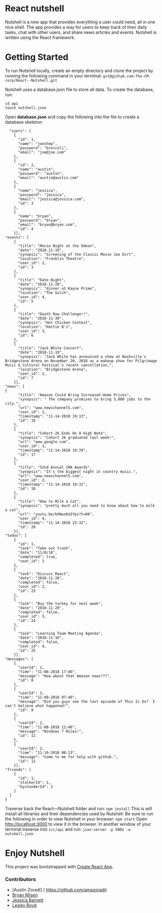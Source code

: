 # React nutshell
Nutshell is a new app that provides everything a user could need, all in one nice shell. The app provides a way for users to keep track of their daily tasks, chat with other users, and share news articles and events. Nutshell is written using the React framework.

# Getting Started
To run Nutshell locally, create an empty directory and clone the project by running the following command in your terminal: ```git@github.com:The-CM-corp/React--Nutshell.git```

Nutshell uses a database.json file to store all data. To create the database, run:
```mkdir api
cd api
touch nutshell.json
```


Open **database.json** and copy the following into the file to create a database skeleton:
```{
  "users": [
    {
      "id": 1,
      "name": "joeshep",
      "password": "broccoli",
      "email": "joe@joe.com"
    },
    {
      "id": 2,
      "name": "austin",
      "password": "austin",
      "email": "austin@austin.com"
    },
    {
      "name": "jessica",
      "password": "jessica",
      "email": "jessica@jessica.com",
      "id": 3
    },
    {
      "name": "bryan",
      "password": "bryan",
      "email": "bryan@bryan.com",
      "id": 4
    }],
"events": [
    {
      "title": "Movie Night at the Odeon",
      "date": "2018-11-19",
      "synopsis": "Screening of the Classic Movie Joe Dirt",
      "location": "Franklin Theatre",
      "user_id": 2,
      "id": 3
    },
    {
      "title": "Date Night",
      "date": "2018-11-28",
      "synopsis": "dinner at Kayne Prime",
      "location": "The Gulch",
      "user_id": 4,
      "id": 5
    },
    {
      "title": "Death Row Challenge!!",
      "date": "2018-11-30",
      "synopsis": "Hot Chicken Contest",
      "location": "Hattie B's",
      "user_id": 3,
      "id": 6
    },
    {
      "title": "Jack White Concert",
      "date": "2018-11-19",
      "synopsis": "Jack White has announced a show at Nashville's Bridgestone Arena on November 20, 2018 as a makeup show for Pilgrimage Music & Cultural Festival's recent cancellation,",
      "location": "Bridgestone Arena",
      "user_id": 1,
      "id": 7
    }],
"news": [
{
      "title": "Amazon Could Bring Increased Home Prices",
      "synopsis": " The company promises to bring 5,000 jobs to the city.",
      "url": "www.newschannel5.com",
      "user_id": 1,
      "timestamp": "11-14-2018 19:13",
      "id": 16
    },
    {
      "title": "Cohort 26 Ends On A High Note",
      "synopsis": "Cohort 26 graduated last week!",
      "url": "www.google.com",
      "user_id": 3,
      "timestamp": "11-14-2018 19:29",
      "id": 17
    },
    {
      "title": "52nd Annual CMA Awards",
      "synopsis": "It's the biggest night in country music.",
      "url": "www.newschannel5.com",
      "user_id": 2,
      "timestamp": "11-14-2018 19:31",
      "id": 18
    },
    {
      "title": "How to Milk a Cat",
      "synopsis": "pretty much all you need to know about how to milk a cat",
      "url": "youtu.be/bXNwzKo5Yps?t=80",
      "user_id": 4,
      "timestamp": "11-14-2018 23:32",
      "id": 20
    }],
"todos": [
    {
      "id": 1,
      "task": "Take out trash",
      "date": "11/8/18",
      "completed": true,
      "user_id": 1
    },
    {
      "task": "Discuss React",
      "date": "2018-11-26",
      "completed": false,
      "user_id": 2,
      "id": 23
    },
    {
      "task": "Buy the turkey for next week",
      "date": "2018-11-20",
      "completed": false,
      "user_id": 3,
      "id": 24
    },
    {
      "task": "Learning Team Meeting Agenda",
      "date": "2018-11-16",
      "completed": false,
      "user_id": 4,
      "id": 25
    }],
"messages": [
    {
      "userId": 1,
      "time": "11-08-2018 17:46",
      "message": "How about that Amazon news???",
      "id": 8
    },
    {
      "userId": 3,
      "time": "11-09-2018 07:46",
      "message": "Did you guys see the last episode of This Is Us?  I can't believe what happened!",
      "id": 9
    },
    {
      "userId": 2,
      "time": "11-08-2018 12:46",
      "message": "Windows 7 Rules!",
      "id": 11
    },
    {
      "userId": 2,
      "time": "11-10-2018 08:13",
      "message": "Come to me for help with github.",
      "id": 12
    }],
"friends": [
    {
      "id": 1,
      "stalkerId": 1,
      "bystanderId": 2
    }
  ]
}
```

Traverse back the React—Nutshell folder and run: ```npm install```
This is will install all libraries and their dependencies used by Nutshell.
Be sure to run the following in order to view Nutshell in your browser: ```npm start```
Open [http://localhost:3000]( http://localhost:3000) to view it in the browser.
In another window of your terminal traverse into ```src/api``` and run: ```json-server -p 5002 -w nutshell.json```

# Enjoy Nutshell
This project was bootstrapped with [Create React App]( https://github.com/facebook/create-react-app).
### Contributors
* [Austin Zoradi] ( https://github.com/amazoradi)
* [Bryan Nilsen]( https://github.com/BryanNilsen)
* [Jessica Barnett]( https://github.com/jessicabarnett8219)
* [Lesley Boyd]( https://github.com/laboyd001)

